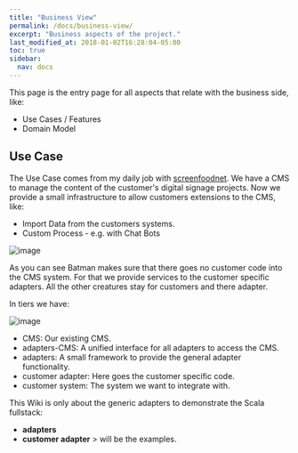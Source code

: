 ```yaml
---
title: "Business View"
permalink: /docs/business-view/
excerpt: "Business aspects of the project."
last_modified_at: 2018-01-02T16:28:04-05:00
toc: true
sidebar:
  nav: docs
---
```

This page is the entry page for all aspects that relate with the business side, like:
* Use Cases / Features
* Domain Model

## Use Case
The Use Case comes from my daily job with [screenfoodnet](https://www.screenfoodnet.com/de/).
We have a CMS to manage the content of the customer's digital signage projects. Now we provide a small infrastructure to allow customers extensions to the CMS, like:
* Import Data from the customers systems.
* Custom Process - e.g. with Chat Bots

![image](https://user-images.githubusercontent.com/3437927/35923565-e83ce1e2-0c20-11e8-911f-c255323a5cee.png)

As you can see Batman makes sure that there goes no customer code into the CMS system. For that we provide services to the customer specific adapters.
All the other creatures stay for customers and there adapter.

In tiers we have:

![image](https://user-images.githubusercontent.com/3437927/35791017-9eeff01a-0a45-11e8-97e0-64ac183dd9be.png)

* CMS: Our existing CMS.
* adapters-CMS: A unified interface for all adapters to access the CMS.
* adapters: A small framework to provide the general adapter functionality.
* customer adapter: Here goes the customer specific code.
* customer system: The system we want to integrate with.

This Wiki is only about the generic adapters to demonstrate the Scala fullstack:
* **adapters**
* **customer adapter** > will be the examples.

